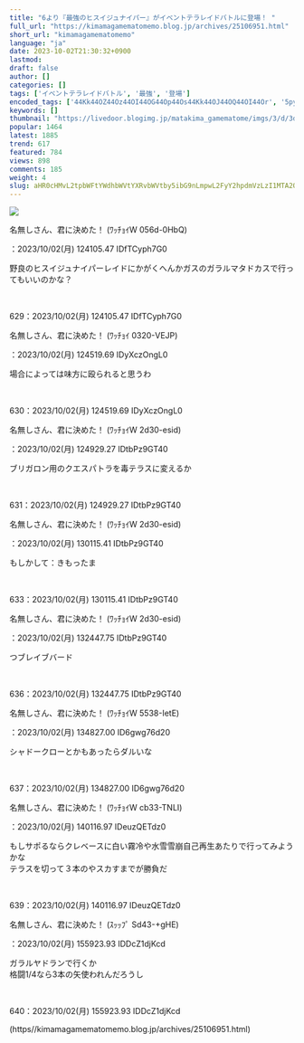 ```yaml
---
title: "6より『最強のヒスイジュナイパー』がイベントテラレイドバトルに登場！ "
full_url: "https://kimamagamematomemo.blog.jp/archives/25106951.html"
short_url: "kimamagamematomemo"
language: "ja"
date: 2023-10-02T21:30:32+0900
lastmod: 
draft: false
author: []
categories: []
tags: ['イベントテラレイドバトル', '最強', '登場']
encoded_tags: ['44Kk44OZ44Oz44OI44OG44Op44Os44Kk44OJ44OQ44OI44Or', '5pyA5by3', '55m75aC0']
keywords: []
thumbnail: "https://livedoor.blogimg.jp/matakima_gamematome/imgs/3/d/3da2cfba.jpg"
popular: 1464
latest: 1885
trend: 617
featured: 784
views: 898
comments: 185
weight: 4
slug: aHR0cHMvL2tpbWFtYWdhbWVtYXRvbWVtby5ibG9nLmpwL2FyY2hpdmVzLzI1MTA2OTUxLmh0bWw=
---
```


![](https://livedoor.blogimg.jp/matakima_gamematome/imgs/3/d/3da2cfba.jpg)

<div><p id='resuname629' class='ui-sortable-handle'>名無しさん、君に決めた！ (ﾜｯﾁｮｲW 056d-0HbQ) </p>：2023/10/02(月) 124105.47 IDfTCyph7G0<p id='surebody629' class='surebody_fTCyph7G0' name='surebodymain'>野良のヒスイジュナイパーレイドにかがくへんかガスのガラルマタドカスで行ってもいいのかな？ </p><br><p>629：2023/10/02(月) 124105.47 IDfTCyph7G0</p><p id='resuname630' class='ui-sortable-handle'>名無しさん、君に決めた！ (ﾜｯﾁｮｲ 0320-VEJP) </p>：2023/10/02(月) 124519.69 IDyXczOngL0<p id='surebody630' class='surebody_yXczOngL0' name='surebodymain'>場合によっては味方に殴られると思うわ </p><br><p>630：2023/10/02(月) 124519.69 IDyXczOngL0</p><p id='resuname631' class='ui-sortable-handle'>名無しさん、君に決めた！ (ﾜｯﾁｮｲW 2d30-esid) </p>：2023/10/02(月) 124929.27 IDtbPz9GT40<p id='surebody631' class='surebody_tbPz9GT40' name='surebodymain'>ブリガロン用のクエスパトラを毒テラスに変えるか </p><br><p>631：2023/10/02(月) 124929.27 IDtbPz9GT40</p><p id='resuname633' class='ui-sortable-handle'>名無しさん、君に決めた！ (ﾜｯﾁｮｲW 2d30-esid) </p>：2023/10/02(月) 130115.41 IDtbPz9GT40<p id='surebody633' class='surebody_tbPz9GT40' name='surebodymain'>もしかして：きもったま </p><br><p>633：2023/10/02(月) 130115.41 IDtbPz9GT40</p><p id='resuname636' class='ui-sortable-handle'>名無しさん、君に決めた！ (ﾜｯﾁｮｲW 2d30-esid) </p>：2023/10/02(月) 132447.75 IDtbPz9GT40<p id='surebody636' class='surebody_tbPz9GT40' name='surebodymain'>つブレイブバード </p><br><p>636：2023/10/02(月) 132447.75 IDtbPz9GT40</p><p id='resuname637' class='ui-sortable-handle'>名無しさん、君に決めた！ (ﾜｯﾁｮｲW 5538-IetE) </p>：2023/10/02(月) 134827.00 ID6gwg76d20<p id='surebody637' class='surebody_6gwg76d20' name='surebodymain'>シャドークローとかもあったらダルいな </p><br><p>637：2023/10/02(月) 134827.00 ID6gwg76d20</p><p id='resuname639' class='ui-sortable-handle'>名無しさん、君に決めた！ (ﾜｯﾁｮｲW cb33-TNLI) </p>：2023/10/02(月) 140116.97 IDeuzQETdz0<p id='surebody639' class='surebody_euzQETdz0' name='surebodymain'>もしサポるならクレベースに白い霧冷や水雪雪崩自己再生あたりで行ってみようかな <br> テラスを切って３本のやスカすまでが勝負だ </p><br><p>639：2023/10/02(月) 140116.97 IDeuzQETdz0</p><p id='resuname640' class='ui-sortable-handle'>名無しさん、君に決めた！ (ｽｯｯﾌﾟ Sd43-+gHE) </p>：2023/10/02(月) 155923.93 IDDcZ1djKcd<p id='surebody640' class='surebody_DcZ1djKcd' name='surebodymain'>ガラルヤドランで行くか <br> 格闘1/4なら3本の矢使われんだろうし </p><br><p>640：2023/10/02(月) 155923.93 IDDcZ1djKcd</p><p id='preview_dispAffi'></p></div>

(https//kimamagamematomemo.blog.jp/archives/25106951.html)
